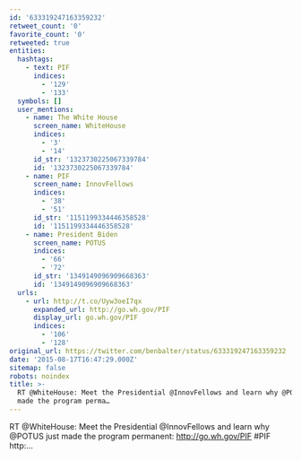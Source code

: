 ```yaml
---
id: '633319247163359232'
retweet_count: '0'
favorite_count: '0'
retweeted: true
entities:
  hashtags:
    - text: PIF
      indices:
        - '129'
        - '133'
  symbols: []
  user_mentions:
    - name: The White House
      screen_name: WhiteHouse
      indices:
        - '3'
        - '14'
      id_str: '1323730225067339784'
      id: '1323730225067339784'
    - name: PIF
      screen_name: InnovFellows
      indices:
        - '38'
        - '51'
      id_str: '1151199334446358528'
      id: '1151199334446358528'
    - name: President Biden
      screen_name: POTUS
      indices:
        - '66'
        - '72'
      id_str: '1349149096909668363'
      id: '1349149096909668363'
  urls:
    - url: http://t.co/Uyw3oeI7qx
      expanded_url: http://go.wh.gov/PIF
      display_url: go.wh.gov/PIF
      indices:
        - '106'
        - '128'
original_url: https://twitter.com/benbalter/status/633319247163359232
date: '2015-08-17T16:47:29.000Z'
sitemap: false
robots: noindex
title: >-
  RT @WhiteHouse: Meet the Presidential @InnovFellows and learn why @POTUS just
  made the program perma…
---
```


RT @WhiteHouse: Meet the Presidential @InnovFellows and learn why @POTUS just made the program permanent: http://go.wh.gov/PIF #PIF http:…